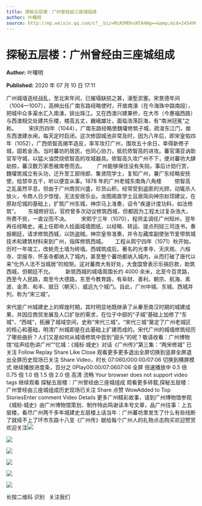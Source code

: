 ```yaml
---
title: 探秘五层楼：广州曾经由三座城组成
author: 叶曙明
source: http://mp.weixin.qq.com/s?__biz=MzA5MDkxNTA4Ng==&amp;mid=2454909583&amp;idx=1&amp;sn=db6ad4883eb8b6544671578b3adcabcc&amp;chksm=87a23aeeb0d5b3f8d6464df4da024338ddf41bd98e8afe29cf3be74326123bb8104478d3f120#rd
---
```


# 探秘五层楼：广州曾经由三座城组成

**Author:** 叶曙明

**Published:** 2020 年 07 月 10 日 17:11

广州城墙迭经战乱，至北宋年间，已摧塌缺损之甚，濠堑淤塞。宋景德年间（1004—1007），高绅出任广南东路经略使时，开凿南濠（在今海珠中路南段），把城中众多渠水汇入南濠，排出珠江。又在西澳兴建果桥，在大市（今惠福西路）与西澳相交处建共乐楼，楼高五丈，巍峨雄壮，面临浩荡巨海，有“南洲冠冕”之称。        宋庆历四年（1044），广南东路经略使魏瓘修筑子城，疏浚东江门，凿东西澳建水闸，每天定时启闭。这次修固城池非常及时，因为八年后，即宋皇佑四年（1052），广西侬智高揭竿造反，率军攻打广州，围攻五十余日，幸得新修子城，固若金汤。当时蕃坊的居民，也同心协力，抵抗侬智高的进攻。蕃官蒲亚讷助官军守城，以猛火油焚烧侬智高的攻城器具。侬智高久攻广州不下，便对蕃坊大肆劫掠，蕃汉数万家悉被席卷而去。        广州能够保住没有失陷，事后计勋行赏，魏瓘筑城立有头功，迁升至工部侍郎、集贤院学士，复知广州，兼广东经略安抚使，给禁卒五千，听以便宜从事。1878 年的广州老城东南角八角楼         侬智高之乱虽然平息，但由于广州商贸兴盛，珍货山积，经常受到盗匪的光顾，动辄杀人放火，令商人日夕惊惶，无法安居乐业。龙图阁直学士吕居简向神宗赵顼建议，在原赵佗城的基础上，扩筑广州东城，神宗马上准奏，诏令“疾速计度功料，如法修筑”。      东城修好后，官府曾多次动议修筑西城，但都因为工程太过复杂浩大，所费不赀，一直议而不决。        宋熙宁三年（1070），程师孟调任广州知州，翌年再任经略史。甫上任即命人绘画城墙图纸，以经略、转运、提点刑狱三司连书，奏报朝廷，请求修筑西城，以防盗贼。神宗皇帝准奏，并令左藏库副使张节爱带筑城技术和建筑材料来到广州，指挥修筑西城。      工程从熙宁四年（1071）秋开始，历时一年竣工，改蚝壳土墙为砖墙。西城筑成后，著名的光孝寺、天庆观、六榕寺、崇报寺、怀圣寺都纳入了城内，甚至整个蕃坊都纳入城内，从而打破了唐代以来“化外人法不当城居”的规矩。这对蕃商大有好处，大食国曾表示乐捐巨款，助筑西城，但朝廷不允。        新筑西城的城墙周围长约 4000 余米，北至今百灵路，西至今人民路，南至今大德路，东至今教育路，有阜财、善利、朝宗、航海、素波、金肃、和丰、就日（朝天）、威远九个城门。自此，广州中城、东城、西城并列，称为“宋三城”。

宋代是广州城建史上的辉煌时期，其时明显地既继承了从秦至南汉时期的城建成果，并因应商贸发展及人口扩张的需求，在位于中部的“子城”基础上加修了“东城”、“西城”，拓展了城域空间，史称“宋代三城”。“宋代三城”奠定了广州老城区的核心和基础，明清广州城即是在此基础上扩建而成的。宋代广州的城墙修筑经历了哪些曲折？人们又是如何从城墙修筑中尝到“甜头”的呢？敬请收看：广州博物馆“绘声绘色讲广州”“忆城：《城标·城史》对话《广州传》”第三集：“两宋修城” 已关注 Follow Replay Share Like Close 观看更多更多退出全屏切换到竖屏全屏退出全屏历史现场已关注 Share Video，时长 07:060/000:00/07:06 切换到横屏模式 继续播放进度条，百分之 0Play00:00/07:0607:06 全屏 倍速播放中 0.5 倍 0.75 倍 1.0 倍 1.5 倍 2.0 倍 高清 流畅 Your browser does not support video tags 继续观看 探秘五层楼：广州曾经由三座城组成 观看更多转载,探秘五层楼：广州曾经由三座城组成历史现场已关注 Share 点赞 WowAdded to Top StoriesEnter comment Video Details 更多广州精彩故事，请到广州博物馆参观《城标·城史》由广州博物馆策划、制作特此鸣谢读本号文章，品广州往事：上五层楼，看尽广州两千多年城建史五层楼上话当年：广州蕃坊里发生了什么有些线断了就续不上了环市东路十八变《广州传》献给每个广州人的礼物点击购买欢迎赞赏欢迎关注![](https://mmbiz.qpic.cn/mmbiz_jpg/PJWG74pLsMaAokgNdAYjaP2sricc0H6pcsxLPZW78pibJ8dhC7NoSX5lr0Ed5rn2V84EiaYdkqPQfR5NtS0vEj5RA/640)

![](https://mmbiz.qpic.cn/mmbiz/ziadDDQxbCJFDq1MaoNclaJOpElczibia6UXtxCadkIvdKUiaLVkuVnhkx32A3JCM6I4howpH175pChoFaXn9gKSicA/640?wx_fmt=png)

![](https://mmbiz.qpic.cn/mmbiz_gif/Ljib4So7yuWhJRhGqTb4UTricdAQOf1Q6TFibyG4akuJsJ6OicI1NTE9NnAfet30u5diaUqmSSUvcFFlpaqF0fQjQZg/640?wx_fmt=gif)

![](https://mmbiz.qpic.cn/mmbiz/ziadDDQxbCJFDq1MaoNclaJOpElczibia6UXtxCadkIvdKUiaLVkuVnhkx32A3JCM6I4howpH175pChoFaXn9gKSicA/640?wx_fmt=png)

![](https://mmbiz.qpic.cn/mmbiz_jpg/oInJic7yAshiaqSneVMv9vN40LutPPrVtibBn3BXOSHAKfLwonYxPBuWIm8zHXS4yXPiaQ5PHeQ4dyXgbzXDufDGZg/640?wx_fmt=jpeg)

![](https://mmbiz.qpic.cn/mmbiz_jpg/PJWG74pLsMaozLudXOzRblBbJLge0Cicrs08tBnq19cGoN0iacXkFnwOiaiaricDicxGzQZsSSZJMHYB9G7FUAlqCzvw/640)

长按二维码 识别   关注我们
